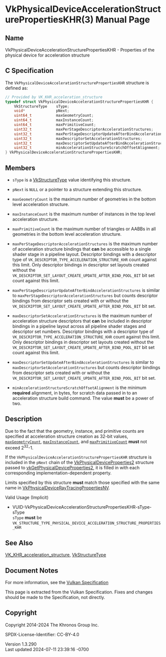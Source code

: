 # VkPhysicalDeviceAccelerationStructurePropertiesKHR(3) Manual Page

## Name

VkPhysicalDeviceAccelerationStructurePropertiesKHR - Properties of the
physical device for acceleration structure



## <a href="#_c_specification" class="anchor"></a>C Specification

The `VkPhysicalDeviceAccelerationStructurePropertiesKHR` structure is
defined as:

``` c
// Provided by VK_KHR_acceleration_structure
typedef struct VkPhysicalDeviceAccelerationStructurePropertiesKHR {
    VkStructureType    sType;
    void*              pNext;
    uint64_t           maxGeometryCount;
    uint64_t           maxInstanceCount;
    uint64_t           maxPrimitiveCount;
    uint32_t           maxPerStageDescriptorAccelerationStructures;
    uint32_t           maxPerStageDescriptorUpdateAfterBindAccelerationStructures;
    uint32_t           maxDescriptorSetAccelerationStructures;
    uint32_t           maxDescriptorSetUpdateAfterBindAccelerationStructures;
    uint32_t           minAccelerationStructureScratchOffsetAlignment;
} VkPhysicalDeviceAccelerationStructurePropertiesKHR;
```

## <a href="#_members" class="anchor"></a>Members

- `sType` is a [VkStructureType](https://registry.khronos.org/vulkan/specs/1.3-extensions/man/html/VkStructureType.html) value identifying
  this structure.

- `pNext` is `NULL` or a pointer to a structure extending this
  structure.

- <span id="limits-maxGeometryCount"></span> `maxGeometryCount` is the
  maximum number of geometries in the bottom level acceleration
  structure.

- <span id="limits-maxInstanceCount"></span> `maxInstanceCount` is the
  maximum number of instances in the top level acceleration structure.

- <span id="limits-maxPrimitiveCount"></span> `maxPrimitiveCount` is the
  maximum number of triangles or AABBs in all geometries in the bottom
  level acceleration structure.

- <span id="limits-maxPerStageDescriptorAccelerationStructures"></span>
  `maxPerStageDescriptorAccelerationStructures` is the maximum number of
  acceleration structure bindings that **can** be accessible to a single
  shader stage in a pipeline layout. Descriptor bindings with a
  descriptor type of `VK_DESCRIPTOR_TYPE_ACCELERATION_STRUCTURE_KHR`
  count against this limit. Only descriptor bindings in descriptor set
  layouts created without the
  `VK_DESCRIPTOR_SET_LAYOUT_CREATE_UPDATE_AFTER_BIND_POOL_BIT` bit set
  count against this limit.

- <span id="limits-maxPerStageDescriptorUpdateAfterBindAccelerationStructures"></span>
  `maxPerStageDescriptorUpdateAfterBindAccelerationStructures` is
  similar to `maxPerStageDescriptorAccelerationStructures` but counts
  descriptor bindings from descriptor sets created with or without the
  `VK_DESCRIPTOR_SET_LAYOUT_CREATE_UPDATE_AFTER_BIND_POOL_BIT` bit set.

- <span id="limits-maxDescriptorSetAccelerationStructures"></span>
  `maxDescriptorSetAccelerationStructures` is the maximum number of
  acceleration structure descriptors that **can** be included in
  descriptor bindings in a pipeline layout across all pipeline shader
  stages and descriptor set numbers. Descriptor bindings with a
  descriptor type of `VK_DESCRIPTOR_TYPE_ACCELERATION_STRUCTURE_KHR`
  count against this limit. Only descriptor bindings in descriptor set
  layouts created without the
  `VK_DESCRIPTOR_SET_LAYOUT_CREATE_UPDATE_AFTER_BIND_POOL_BIT` bit set
  count against this limit.

- <span id="limits-maxDescriptorSetUpdateAfterBindAccelerationStructures"></span>
  `maxDescriptorSetUpdateAfterBindAccelerationStructures` is similar to
  `maxDescriptorSetAccelerationStructures` but counts descriptor
  bindings from descriptor sets created with or without the
  `VK_DESCRIPTOR_SET_LAYOUT_CREATE_UPDATE_AFTER_BIND_POOL_BIT` bit set.

- <span id="limits-minAccelerationStructureScratchOffsetAlignment"></span>
  `minAccelerationStructureScratchOffsetAlignment` is the minimum
  **required** alignment, in bytes, for scratch data passed in to an
  acceleration structure build command. The value **must** be a power of
  two.

## <a href="#_description" class="anchor"></a>Description

Due to the fact that the geometry, instance, and primitive counts are
specified at acceleration structure creation as 32-bit values, <a
href="https://registry.khronos.org/vulkan/specs/1.3-extensions/html/vkspec.html#limits-maxGeometryCount"
target="_blank" rel="noopener"><code>maxGeometryCount</code></a>, <a
href="https://registry.khronos.org/vulkan/specs/1.3-extensions/html/vkspec.html#limits-maxInstanceCount"
target="_blank" rel="noopener"><code>maxInstanceCount</code></a>, and <a
href="https://registry.khronos.org/vulkan/specs/1.3-extensions/html/vkspec.html#limits-maxPrimitiveCount"
target="_blank" rel="noopener"><code>maxPrimitiveCount</code></a>
**must** not exceed 2<sup>32</sup>-1.

If the `VkPhysicalDeviceAccelerationStructurePropertiesKHR` structure is
included in the `pNext` chain of the
[VkPhysicalDeviceProperties2](https://registry.khronos.org/vulkan/specs/1.3-extensions/man/html/VkPhysicalDeviceProperties2.html)
structure passed to
[vkGetPhysicalDeviceProperties2](https://registry.khronos.org/vulkan/specs/1.3-extensions/man/html/vkGetPhysicalDeviceProperties2.html),
it is filled in with each corresponding implementation-dependent
property.

Limits specified by this structure **must** match those specified with
the same name in
[VkPhysicalDeviceRayTracingPropertiesNV](https://registry.khronos.org/vulkan/specs/1.3-extensions/man/html/VkPhysicalDeviceRayTracingPropertiesNV.html).

Valid Usage (Implicit)

- <a
  href="#VUID-VkPhysicalDeviceAccelerationStructurePropertiesKHR-sType-sType"
  id="VUID-VkPhysicalDeviceAccelerationStructurePropertiesKHR-sType-sType"></a>
  VUID-VkPhysicalDeviceAccelerationStructurePropertiesKHR-sType-sType  
  `sType` **must** be
  `VK_STRUCTURE_TYPE_PHYSICAL_DEVICE_ACCELERATION_STRUCTURE_PROPERTIES_KHR`

## <a href="#_see_also" class="anchor"></a>See Also

[VK_KHR_acceleration_structure](https://registry.khronos.org/vulkan/specs/1.3-extensions/man/html/VK_KHR_acceleration_structure.html),
[VkStructureType](https://registry.khronos.org/vulkan/specs/1.3-extensions/man/html/VkStructureType.html)

## <a href="#_document_notes" class="anchor"></a>Document Notes

For more information, see the <a
href="https://registry.khronos.org/vulkan/specs/1.3-extensions/html/vkspec.html#VkPhysicalDeviceAccelerationStructurePropertiesKHR"
target="_blank" rel="noopener">Vulkan Specification</a>

This page is extracted from the Vulkan Specification. Fixes and changes
should be made to the Specification, not directly.

## <a href="#_copyright" class="anchor"></a>Copyright

Copyright 2014-2024 The Khronos Group Inc.

SPDX-License-Identifier: CC-BY-4.0

Version 1.3.290  
Last updated 2024-07-11 23:39:16 -0700
